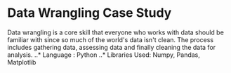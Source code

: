 # Data Wrangling Case Study

Data wrangling is a core skill that everyone who works with data should be familiar with since so much of the world's data isn't clean. The process includes gathering data, assessing data and finally cleaning the data for analysis.
..* Language : Python
..* Libraries Used: Numpy, Pandas, Matplotlib
